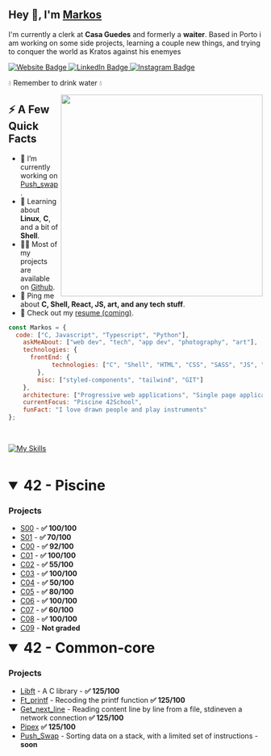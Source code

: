 <h2>Hey 👋, I'm <a href="https://markoscomk.netlify.app">Markos</a></h2>
<p>I'm currently a clerk at <strong>Casa Guedes</a></strong> and formerly a <strong>waiter</strong>.  Based in Porto i am working on some side projects, learning a couple new things, and trying to conquer the world as Kratos against his enemyes</p>
<p>
  <a href="https://markos.click">
    <img src="https://img.shields.io/badge/MarkosComK-0022B5?style=for-the-badge&logoColor=white" alt="Website Badge">
  </a>
  <a href="https://www.linkedin.com/in/markos-soares/">
    <img src="https://img.shields.io/badge/LinkedIn-0077B5?style=for-the-badge&logo=linkedin&logoColor=white" alt="LinkedIn Badge">
  </a> 
  <a href="https://instagram.com/markoscomk">
    <img src="https://img.shields.io/badge/Instagram-E4405F?style=for-the-badge&logo=instagram&logoColor=white" alt="Instagram Badge">
  </a> 
</p>
<p>💧 Remember to drink water 💧</p>
<img align="right" width=400 src="https://media.giphy.com/media/Dh5q0sShxgp13DwrvG/giphy.gif" />
<h2>⚡️ A Few Quick Facts</h2>
<ul>
  <li>🔭 I’m currently working on <a href="https://github.com/MarkosComK/42-Push_swap">Push_swap</a>.</li>
  <li>🧐 Learning about <strong>Linux</strong>, <strong>C</strong>, and a bit of <strong>Shell</strong>.</li>
  <li>👨‍💻 Most of my projects are available on <a href="https://github.com/MarkosComK">Github</a>.</li>
  <li>💬 Ping me about <strong>C, Shell, React, JS, art, and any tech stuff</strong>.</li>
  <li>📙 Check out my <a href="#">resume (coming)</a>.</li>
</ul>



```javascript
const Markos = {
  code: ["C, Javascript", "Typescript", "Python"],
    askMeAbout: ["web dev", "tech", "app dev", "photography", "art"],
    technologies: {
      frontEnd: {
            technologies: ["C", "Shell", "HTML", "CSS", "SASS", "JS", "React", "Typescript", "Redux"],
        },
        misc: ["styled-components", "tailwind", "GIT"]
    },
    architecture: ["Progressive web applications", "Single page applications"],
    currentFocus: "Piscine 42School",
    funFact: "I love drawn people and play instruments"
};
```
<br>

[![My Skills](https://skillicons.dev/icons?i=c,js,ts,md,bash,vim,vscode,html,css,react,github,git)](https://skillicons.dev)

<br>
<br>

<details open>
<summary style="font-size: 2em;"> <b>42 - Piscine</b></summary>
  
### Projects

- [S00](https://github.com/MarkosComK/42Piscine/tree/main/S00) - <strong>✅ 100/100</strong>
- [S01](https://github.com/MarkosComK/42Piscine/tree/main/S01) - <strong>✅ 70/100</strong>
- [C00](https://github.com/MarkosComK/42Piscine/tree/main/C00) - <strong>✅ 92/100</strong>
- [C01](https://github.com/MarkosComK/42Piscine/tree/main/C01) - <strong>✅ 100/100</strong>
- [C02](https://github.com/MarkosComK/42Piscine/tree/main/C02) - <strong>✅ 55/100</strong>
- [C03](https://github.com/MarkosComK/42Piscine/tree/main/C03) - <strong>✅ 100/100</strong>
- [C04](https://github.com/MarkosComK/42Piscine/tree/main/C04) - <strong>✅ 50/100</strong>
- [C05](https://github.com/MarkosComK/42Piscine/tree/main/C05) - <strong>✅ 80/100</strong>
- [C06](https://github.com/MarkosComK/42Piscine/tree/main/C06) - <strong>✅ 100/100</strong>
- [C07](https://github.com/MarkosComK/42Piscine/tree/main/C07) - <strong>✅ 60/100</strong>
- [C08](https://github.com/MarkosComK/42Piscine/tree/main/C08) - <strong>✅ 100/100</strong>
- [C09](https://github.com/MarkosComK/42Piscine/tree/main/C09) - <strong>Not graded</strong>

</details>

<details open>
<summary style="font-size: 2em;"> <b>42 - Common-core</b></summary>
  
### Projects

- [Libft](https://github.com/MarkosComK/42-Libft) - A C library - <strong>✅ 125/100</strong>
- [Ft_printf](https://github.com/MarkosComK/42-printf) - Recoding the printf function <strong>✅ 125/100</strong>
- [Get_next_line](https://github.com/MarkosComK/42-Get_next_line) - Reading content line by line from a file, stdineven a network connection <strong>✅ 125/100</strong>
- [Pipex](https://github.com/MarkosComK/42-Pipex) <strong>✅ 125/100</strong>
- [Push_Swap](https://github.com/MarkosComK/42-push_Swap) - Sorting data on a stack, with a limited set of instructions - <strong>soon</strong>
</details>

